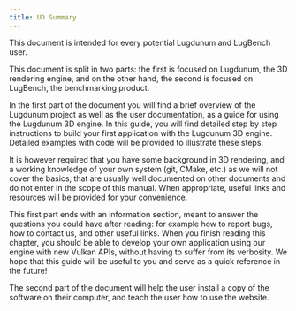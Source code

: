 ```yaml
---
title: UD Summary
---
```


This document is intended for every potential Lugdunum and LugBench user.

This document is split in two parts: the first is focused on Lugdunum, the 3D rendering engine, and on the other hand, the second is focused on LugBench, the benchmarking product.

In the first part of the document you will find a brief overview of the Lugdunum project as well as the user documentation, as a guide for using the Lugdunum 3D engine. In this guide, you will find detailed step by step instructions to build your first application with the Lugdunum 3D engine. Detailed examples with code will be provided to illustrate these steps.

It is however required that you have some background in 3D rendering, and a working knowledge of your own system (git, CMake, etc.) as we will not cover the basics, that are usually well documented on other documents and do not enter in the scope of this manual. When appropriate, useful links and resources will be provided for your convenience.

This first part ends with an information section, meant to answer the questions you could have after reading: for example how to report bugs, how to contact us, and other useful links. When you finish reading this chapter, you should be able to develop your own application using our engine with new Vulkan APIs, without having to suffer from its verbosity. We hope that this guide will be useful to you and serve as a quick reference in the future!

The second part of the document will help the user install a copy of the software on their computer, and teach the user how to use the website.
